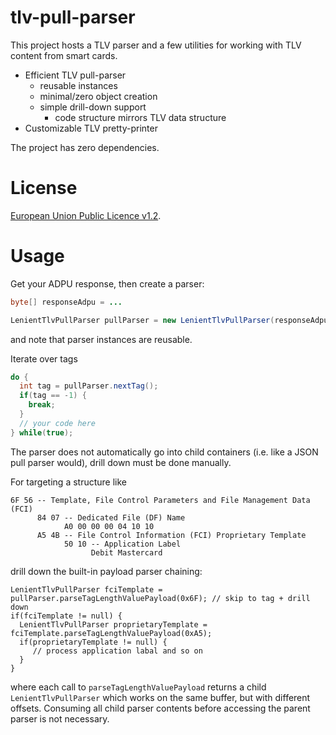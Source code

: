 # tlv-pull-parser
This project hosts a TLV parser and a few utilities for working with TLV content from smart cards. 

 * Efficient TLV pull-parser
   * reusable instances
   * minimal/zero object creation
   * simple drill-down support 
     * code structure mirrors TLV data structure
 * Customizable TLV pretty-printer
 
The project has zero dependencies.

# License
[European Union Public Licence v1.2](https://eupl.eu/).

# Usage
Get your ADPU response, then create a parser:

```java
byte[] responseAdpu = ...

LenientTlvPullParser pullParser = new LenientTlvPullParser(responseAdpu, 0, responseAdpu.length - 2);
```

and note that parser instances are reusable. 

Iterate over tags

```java
do {
  int tag = pullParser.nextTag();
  if(tag == -1) {
    break;
  }
  // your code here
} while(true);
```

The parser does not automatically go into child containers (i.e. like a JSON pull parser would), drill down must be done manually.  

For targeting a structure like 

```
6F 56 -- Template, File Control Parameters and File Management Data (FCI)
      84 07 -- Dedicated File (DF) Name
            A0 00 00 00 04 10 10
      A5 4B -- File Control Information (FCI) Proprietary Template
            50 10 -- Application Label
                  Debit Mastercard
```

drill down the built-in payload parser chaining:

```
LenientTlvPullParser fciTemplate = pullParser.parseTagLengthValuePayload(0x6F); // skip to tag + drill down
if(fciTemplate != null) {
  LenientTlvPullParser proprietaryTemplate = fciTemplate.parseTagLengthValuePayload(0xA5);
  if(proprietaryTemplate != null) {
     // process application labal and so on
  }
}
```

where each call to `parseTagLengthValuePayload` returns a child `LenientTlvPullParser` which works on the same buffer, 
but with different offsets. Consuming all child parser contents before accessing the parent parser is not necessary. 

